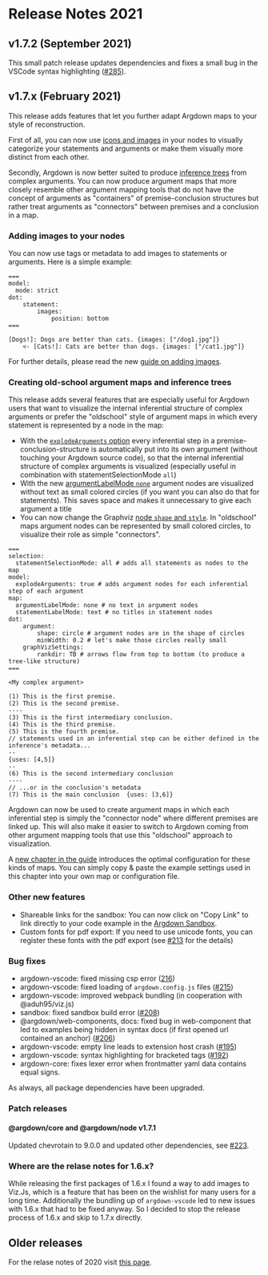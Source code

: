 # Release Notes 2021

## v1.7.2 (September 2021)

This small patch release updates dependencies and fixes a small bug in the VSCode syntax highlighting ([#285](https://github.com/christianvoigt/argdown/issues/285)).

## v1.7.x (February 2021)

This release adds features that let you further adapt Argdown maps to your style of reconstruction.

First of all, you can now use [icons and images](#adding-images-to-your-nodes) in your nodes to visually categorize your statements and arguments or make them visually more distinct from each other.

Secondly, Argdown is now better suited to produce [inference trees](#creating-old-school-argument-maps-and-inference-trees) from complex arguments. You can now produce argument maps that more closely resemble other argument mapping tools that do not have the concept of arguments as "containers" of premise-conclusion structures but rather treat arguments as "connectors" between premises and a conclusion in a map.

### Adding images to your nodes

You can now use tags or metadata to add images to statements or arguments. Here is a simple example:

```argdown-map
===
model:
  mode: strict
dot:
    statement:
        images:
            position: bottom
===

[Dogs!]: Dogs are better than cats. {images: ["/dog1.jpg"]}
    <- [Cats!]: Cats are better than dogs. {images: ["/cat1.jpg"]}
```

For further details, please read the new [guide on adding images](/guide/adding-images.html).

### Creating old-school argument maps and inference trees

This release adds several features that are especially useful for Argdown users that want to visualize the internal inferential structure of complex arguments or prefer the "oldschool" style of argument maps in which every statement is represented by a node in the map:

- With the [`explodeArguments` option](/guide/creating-statement-and-argument-nodes.html#creating-argument-nodes-for-each-inferential-step) every inferential step in a premise-conclusion-structure is automatically put into its own argument (without touching your Argdown source code), so that the internal inferential structure of complex arguments is visualized (especially useful in combination with statementSelectionMode `all`)
- With the new [argumentLabelMode `none`](/guide/changing-the-node-style.html#changing-the-label-mode) argument nodes are visualized without text as small colored circles (if you want you can also do that for statements). This saves space and makes it unnecessary to give each argument a title
- You can now change the Graphviz [node `shape` and `style`](/guide/changing-the-node-style.html#changing-the-node-shape-and-style). In "oldschool" maps argument nodes can be represented by small colored circles, to visualize their role as simple "connectors".

```argdown-map
===
selection:
  statementSelectionMode: all # adds all statements as nodes to the map
model:
  explodeArguments: true # adds argument nodes for each inferential step of each argument
map:
  argumentLabelMode: none # no text in argument nodes
  statementLabelMode: text # no titles in statement nodes
dot:
    argument:
        shape: circle # argument nodes are in the shape of circles
        minWidth: 0.2 # let's make those circles really small
    graphVizSettings:
        rankdir: TB # arrows flow from top to bottom (to produce a tree-like structure)
===

<My complex argument>

(1) This is the first premise.
(2) This is the second premise.
----
(3) This is the first intermediary conclusion.
(4) This is the third premise.
(5) This is the fourth premise.
// statements used in an inferential step can be either defined in the inference's metadata...
--
{uses: [4,5]}
--
(6) This is the second intermediary conclusion
----
// ...or in the conclusion's metadata
(7) This is the main conclusion  {uses: [3,6]}

```

Argdown can now be used to create argument maps in which each inferential step is simply the "connector node" where different premises are linked up. This will also make it easier to switch to Argdown coming from other argument mapping tools that use this "oldschool" approach to visualization.

A [new chapter in the guide](/guide/creating-oldschool-argument-maps-and-inference-trees.html) introduces the optimal configuration for these kinds of maps. You can simply copy & paste the example settings used in this chapter into your own map or configuration file.

### Other new features

- Shareable links for the sandbox: You can now click on "Copy Link" to link directly to your code example in the [Argdown Sandbox](https://argdown.org/sandbox/).
- Custom fonts for pdf export: If you need to use unicode fonts, you can register these fonts with the pdf export (see [#213](https://github.com/christianvoigt/argdown/issues/213) for the details)

### Bug fixes

- argdown-vscode: fixed missing csp error ([216](https://github.com/christianvoigt/argdown/issues/216))
- argdown-vscode: fixed loading of `argdown.config.js` files ([#215](https://github.com/christianvoigt/argdown/issues/215))
- argdown-vscode: improved webpack bundling (in cooperation with @aduh95/viz.js)
- sandbox: fixed sandbox build error ([#208](https://github.com/christianvoigt/argdown/issues/208))
- @argdown/web-components, docs: fixed bug in web-component that led to examples being hidden in syntax docs (if first opened url contained an anchor) ([#206](https://github.com/christianvoigt/argdown/issues/206))
- argdown-vscode: empty line leads to extension host crash ([#195](https://github.com/christianvoigt/argdown/issues/195))
- argdown-vscode: syntax highlighting for bracketed tags ([#192](https://github.com/christianvoigt/argdown/issues/192))
- argdown-core: fixes lexer error when frontmatter yaml data contains equal signs.

As always, all package dependencies have been upgraded.

### Patch releases

#### @argdown/core and @argdown/node v1.7.1

Updated chevrotain to 9.0.0 and updated other dependencies, see [#223](https://github.com/christianvoigt/argdown/issues/223).

### Where are the relase notes for 1.6.x?

While releasing the first packages of 1.6.x I found a way to add images to Viz.Js, which is a feature that has been on the wishlist for many users for a long time. Additionally the bundling up of `argdown-vscode` led to new issues with 1.6.x that had to be fixed anyway. So I decided to stop the release process of 1.6.x and skip to 1.7.x directly.

## Older releases

For the relase notes of 2020 visit [this page](https://argdown.org/changes/2020.html).
